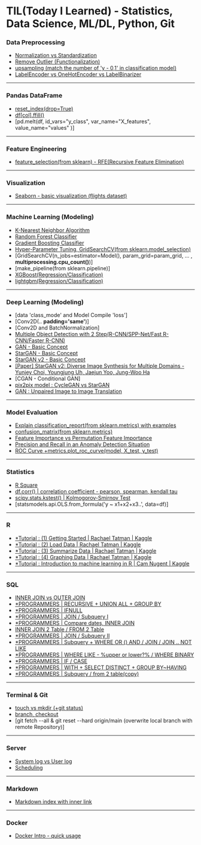 # TIL(Today I Learned) - Statistics, Data Science, ML/DL, Python, Git



### Data Preprocessing
- [Normalization vs Standardization](https://github.com/sw-song/TIL/blob/main/Data_Preprocessing/Normalization_vs_Standardization.md)
- [Remove Outlier (Functionalization)](https://github.com/sw-song/TIL/blob/main/Data_Preprocessing/remove_outlier.md)
- [upsampling (match the number of 'y - 0,1' in classification model)](https://github.com/sw-song/TIL/blob/main/Data_Preprocessing/upsampling.md)
- [LabelEncoder vs OneHotEncoder vs LabelBinarizer](https://github.com/sw-song/TIL/blob/main/Data_Preprocessing/sklearn_Encoders.md)
---

### Pandas DataFrame
- [reset_index(drop=True)](https://github.com/sw-song/TIL/blob/main/Pandas_DataFrame/reset_index.md)
- [df[col].ffill()](https://github.com/sw-song/TIL/blob/main/Pandas_DataFrame/ffill.md)
- [pd.melt(df, id_vars="y_class", var_name="X_features", value_name="values" )]
---

### Feature Engineering
- [feature_selection(from sklearn) - RFE(Recursive Feature Elimination)](https://github.com/sw-song/TIL/blob/main/Feature_Engineering/rfe.md)
---

### Visualization
- [Seaborn - basic visualization (flights dataset)](https://github.com/sw-song/TIL/blob/main/Visualization/sns_visualization.ipynb)
---

### Machine Learning (Modeling)
- [K-Nearest Neighbor Algorithm](https://github.com/sw-song/TIL/blob/main/Machine_Learning/KNN.md)
- [Random Forest Classifier](https://github.com/sw-song/TIL/blob/main/Machine_Learning/RandomForestClassifier.md)
- [Gradient Boosting Classifier](https://github.com/sw-song/TIL/blob/main/Machine_Learning/GradientBoostingClassifier.md)
- [Hyper-Parameter Tuning, GridSearchCV(from sklearn.model_selection)](https://github.com/sw-song/TIL/blob/main/Machine_Learning/GridSearchCV.md)
- [GridSearchCV(n_jobs=estimator=Model(), param_grid=param_grid, ... , **multiprocessing.cpu_count()**)]
- [make_pipeline(from sklearn.pipeline)]
- [XGBoost(Regression/Classification)](https://github.com/sw-song/TIL/blob/main/Machine_Learning/XGBoost.md)
- [lightgbm(Regression/Classification)](https://github.com/sw-song/TIL/blob/main/Machine_Learning/LGBM.md)
---

### Deep Learning (Modeling)
- [data 'class_mode' and Model Compile 'loss']
- [Conv2D(.. **padding='same'**)]
- [Conv2D and BatchNormalization]
- [Multiple Object Detection with 2 Step(R-CNN/SPP-Net/Fast R-CNN/Faster R-CNN)](https://github.com/sw-song/TIL/blob/main/Deep_Learning/Multiple_Object_Detection_2step.md)
- [GAN - Basic Concept](https://github.com/sw-song/TIL/blob/main/Deep_Learning/GAN.md)
- [StarGAN - Basic Concept](https://github.com/sw-song/TIL/blob/main/Deep_Learning/StarGAN.md)
- [StarGAN v2 - Basic Concept](https://github.com/sw-song/TIL/blob/main/Deep_Learning/StarGAN_v2.md)
- [[Paper] StarGAN v2: Diverse Image Synthesis for Multiple Domains - Yunjey Choi, Youngjung Uh, Jaejun Yoo, Jung-Woo Ha](https://github.com/sw-song/TIL/blob/main/Deep_Learning/Paper_StarGAN_v2.md)
- [CGAN - Conditional GAN]
- [pix2pix model : CycleGAN vs StarGAN](https://github.com/sw-song/TIL/blob/main/Deep_Learning/CycleGAN_vs_StarGAN.md)
- [GAN : Unpaired Image to Image Translation](https://github.com/sw-song/TIL/blob/main/Deep_Learning/GAN_Image_to_Image_Translation.md)
---

### Model Evaluation
- [Explain classification_report(from sklearn.metrics) with examples](https://github.com/sw-song/TIL/blob/main/Model_Evaluation/classification_report.md)
- [confusion_matrix(from sklearn.metrics)](https://github.com/sw-song/TIL/blob/main/Model_Evaluation/confusion_matrix.md)
- [Feature Importance vs Permutation Feature Importance](https://github.com/sw-song/TIL/blob/main/Model_Evaluation/feature_importance.md)
- [Precision and Recall in an Anomaly Detection Situation](https://github.com/sw-song/TIL/blob/main/Model_Evaluation/precision_vs_recall.md)
- [ROC Curve +metrics.plot_roc_curve(model, X_test, y_test)](https://github.com/sw-song/TIL/blob/main/Model_Evaluation/precision_vs_recall.md)
---

### Statistics
- [R Square](https://github.com/sw-song/TIL/blob/main/Statistics/R_Square.md)
- [df.corr() | correlation coefficient - pearson, spearman, kendall tau](https://github.com/sw-song/TIL/blob/main/Statistics/corr.md)
- [scipy.stats.kstest() | Kolmogorov-Smirnov Test](https://github.com/sw-song/TIL/blob/main/Statistics/kstest.md)
- [statsmodels.api.OLS.from_formula('y ~ x1+x2+x3..', data=df)]


---

### R
- [*Tutorial : (1) Getting Started | Rachael Tatman | Kaggle](https://github.com/sw-song/TIL/blob/main/R/getting-started-in-r-first-steps.ipynb)
- [*Tutorial : (2) Load Data | Rachael Tatman | Kaggle](https://github.com/sw-song/TIL/blob/main/R/getting-started-in-r-load-data-into-r.ipynb)
- [*Tutorial : (3) Summarize Data | Rachael Tatman | Kaggle](https://github.com/sw-song/TIL/blob/main/R/getting-started-in-r-summarize-data.ipynb)
- [*Tutorial : (4) Graphing Data | Rachael Tatman | Kaggle](https://github.com/sw-song/TIL/blob/main/R/getting-started-in-r-graphing-data.ipynb)
- [*Tutorial : Introduction to machine learning in R | Cam Nugent | Kaggle](https://github.com/sw-song/TIL/blob/main/R/introduction-to-machine-learning-in-r-tutorial.ipynb)
---

### SQL
- [INNER JOIN vs OUTER JOIN](https://github.com/sw-song/TIL/blob/main/SQL/inner_outer_join.md)
- [*PROGRAMMERS | RECURSIVE + UNION ALL + GROUP BY](https://github.com/sw-song/TIL/blob/main/SQL/recursive.md)
- [*PROGRAMMERS | IFNULL](https://github.com/sw-song/TIL/blob/main/SQL/ifnull.md)
- [*PROGRAMMERS | JOIN / Subquery I](https://github.com/sw-song/TIL/blob/main/SQL/join_without_null.md)
- [*PROGRAMMERS | Compare dates, INNER JOIN](https://github.com/sw-song/TIL/blob/main/SQL/compare_dates.md)
- [INNER JOIN 2 Table / FROM 2 Table](https://github.com/sw-song/TIL/blob/main/SQL/join_and_from_2_table.md)
- [*PROGRAMMERS | JOIN / Subquery II](https://github.com/sw-song/TIL/blob/main/SQL/order_by_datetime.md)
- [*PROGRAMMERS | Subquery + WHERE OR () AND / JOIN / JOIN .. NOT LIKE](https://github.com/sw-song/TIL/blob/main/SQL/intact_to_spayed.md)
- [*PROGRAMMERS | WHERE LIKE - %upper or lower?% / WHERE BINARY](https://github.com/sw-song/TIL/blob/main/SQL/where_like_upper_lower.md)
- [*PROGRAMMERS | IF / CASE](https://github.com/sw-song/TIL/blob/main/SQL/if_or_case.md)
- [*PROGRAMMERS | WITH + SELECT DISTINCT + GROUP BY~HAVING](https://github.com/sw-song/TIL/blob/main/SQL/with_groupby_having.md)
- [*PROGRAMMERS | Subquery / from 2 table(copy)](https://github.com/sw-song/TIL/blob/main/SQL/subquery_or_2table.md)
---

### Terminal & Git
- [touch vs mkdir (+git status)](https://github.com/sw-song/TIL/blob/main/Git/status.md)
- [branch, checkout](https://github.com/sw-song/TIL/blob/main/Git/brunch.md)
- [git fetch --all & git reset --hard origin/main (overwrite local branch with remote Repository)]
---

### Server
- [System log vs User log](https://github.com/sw-song/TIL/blob/main/Server/log.md)
- [Scheduling](https://github.com/sw-song/TIL/blob/main/Server/scheduling.md)

---

### Markdown
- [Markdown index with inner link](https://github.com/sw-song/TIL/blob/main/Markdown/innerlink.md)
---

### Docker
- [Docker Intro - quick usage](https://github.com/sw-song/TIL/blob/main/Docker/docker_tutorial.md)